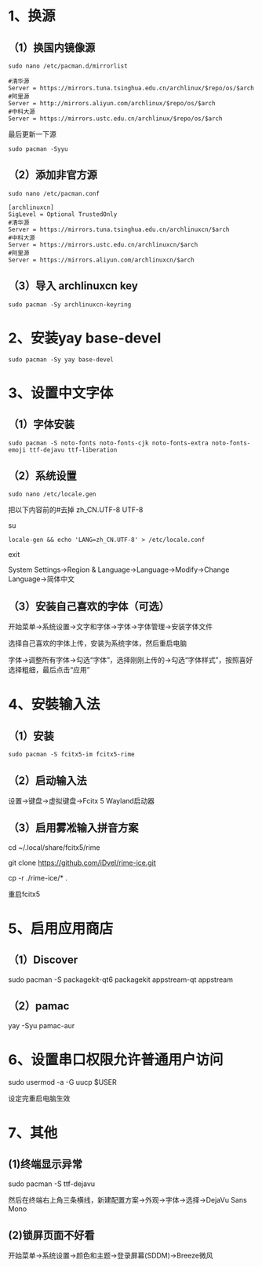 # 1、换源

## （1）换国内镜像源

``sudo nano /etc/pacman.d/mirrorlist``

```
#清华源
Server = https://mirrors.tuna.tsinghua.edu.cn/archlinux/$repo/os/$arch
#阿里源
Server = http://mirrors.aliyun.com/archlinux/$repo/os/$arch
#中科大源
Server = https://mirrors.ustc.edu.cn/archlinux/$repo/os/$arch
```

最后更新一下源

``sudo pacman -Syyu``

## （2）添加非官方源

``sudo nano /etc/pacman.conf``

```
[archlinuxcn]
SigLevel = Optional TrustedOnly
#清华源
Server = https://mirrors.tuna.tsinghua.edu.cn/archlinuxcn/$arch
#中科大源
Server = https://mirrors.ustc.edu.cn/archlinuxcn/$arch
#阿里源
Server = https://mirrors.aliyun.com/archlinuxcn/$arch
```

## （3）导入 archlinuxcn key

``sudo pacman -Sy archlinuxcn-keyring``

# 2、安装yay  base-devel
``sudo pacman -Sy yay base-devel``

# 3、设置中文字体
## （1）字体安装

``sudo pacman -S noto-fonts noto-fonts-cjk noto-fonts-extra noto-fonts-emoji ttf-dejavu ttf-liberation``

## （2）系统设置

``sudo nano /etc/locale.gen``

把以下内容前的#去掉
zh_CN.UTF-8 UTF-8

su

``locale-gen && echo 'LANG=zh_CN.UTF-8' > /etc/locale.conf``

exit

System Settings->Region & Language->Language->Modify->Change Language->简体中文

## （3）安装自己喜欢的字体（可选）

开始菜单->系统设置->文字和字体->字体->字体管理->安装字体文件

选择自己喜欢的字体上传，安装为系统字体，然后重启电脑

字体->调整所有字体->勾选“字体”，选择刚刚上传的->勾选“字体样式”，按照喜好选择粗细，最后点击“应用”

# 4、安裝输入法

## （1）安装

``sudo pacman -S fcitx5-im fcitx5-rime``

## （2）启动输入法

设置->键盘->虚拟键盘->Fcitx 5 Wayland启动器

## （3）启用雾凇输入拼音方案

cd ~/.local/share/fcitx5/rime

git clone https://github.com/iDvel/rime-ice.git

cp -r ./rime-ice/* .

重启fcitx5

# 5、启用应用商店

## （1）Discover

sudo pacman -S packagekit-qt6 packagekit appstream-qt appstream

## （2）pamac

yay -Syu pamac-aur

# 6、设置串口权限允许普通用户访问

sudo usermod -a -G uucp $USER

设定完重启电脑生效

# 7、其他

## (1)终端显示异常

sudo pacman -S ttf-dejavu

然后在终端右上角三条横线，新建配置方案->外观->字体->选择->DejaVu Sans Mono

## (2)锁屏页面不好看

开始菜单->系统设置->颜色和主题->登录屏幕(SDDM)->Breeze微风



